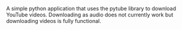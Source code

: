 A simple python application that uses the pytube library to download YouTube videos. Downloading as audio does not currently work but downloading videos is fully functional.
